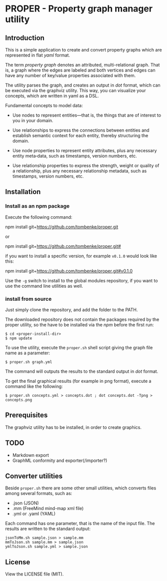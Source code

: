 PROPER - Property graph manager utility
=======================================

## Introduction

This is a simple application to create and convert property graphs
which are represented in flat _yaml_ format.

The term _property graph_ denotes an attributed, multi-relational graph. That is, a graph where the edges are labeled and both vertices and edges can have any number of key/value properties associated with them.

The utility parses the graph, and creates an output in _dot_ format,
which can be executed via the graphviz utility. This way, you can visualize
your concepts, which are written in yaml as a DSL.

Fundamental concepts to model data:

- Use nodes to represent entities—that is,
  the things that are of interest to you in your domain.

- Use relationships to express the connections between 
  entities and establish semantic context for each entity, thereby structuring the domain.

- Use node properties to represent entity attributes, plus any necessary entity 
  meta‐data, such as timestamps, version numbers, etc.

- Use relationship properties to express the strength, 
  weight or quality of a relationship, plus any necessary relationship metadata,
  such as timestamps, version numbers, etc.

## Installation

### Install as an npm package

Execute the following command:

  npm install git+https://github.com/tombenke/proper.git

or

  npm install git+https://github.com/tombenke/proper.git#<tag>

if you want to install a specific version, for example `v0.1.0` would look like this:

  npm install git+https://github.com/tombenke/proper.git#v0.1.0

Use the `-g` switch to install to the global modules repository, if you want to use the command line utilities as well.


### install from source

Just simply clone the repository, and add the folder to the PATH.

The downloaded repository does not contain the packages required by the proper utility,
so the have to be installed via the _npm_ before the first run:

    $ cd <proper-install-dir>
    $ npm update

To use the utility, execute the ``proper.sh`` shell script
giving the graph file name as a parameter:

    $ proper.sh graph.yml

The command will outputs the results to the standard output in _dot_ format.

To get the final graphical results (for example in png format),
execute a command like the following:

    $ proper.sh concepts.yml > concepts.dot ; dot concepts.dot -Tpng > concepts.png

## Prerequisites

The graphviz utility has to be installed, in order to create graphics.

## TODO

- Markdown export
- GraphML conformity and exporter(/importer?)


## Converter utilities

Beside `proper.sh` there are some other small utilities, which converts files among
several formats, such as:

- .json (JSON)
- .mm (FreeMind mind-map xml file)
- .yml or .yaml (YAML)

Each command has one parameter, that is the name of the input file.
The results are written to the standard output:

    jsonToMm.sh sample.json > sample.mm
    mmToJson.sh sample.mm > sample.json
    ymlToJson.sh sample.yml > sample.json


## License

View the LICENSE file (MIT).

